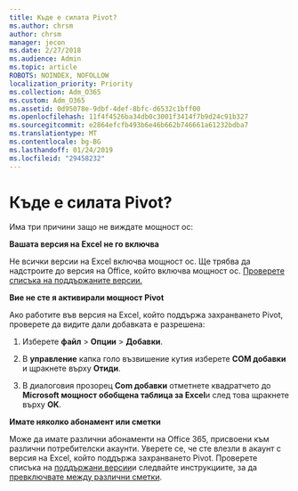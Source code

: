 ```yaml
---
title: Къде е силата Pivot?
ms.author: chrsm
author: chrsm
manager: jecon
ms.date: 2/27/2018
ms.audience: Admin
ms.topic: article
ROBOTS: NOINDEX, NOFOLLOW
localization_priority: Priority
ms.collection: Adm_O365
ms.custom: Adm_O365
ms.assetid: 0d95078e-9dbf-4def-8bfc-d6532c1bff00
ms.openlocfilehash: 11f4f4526ba34db0c3001f3414f7b9d24c91b327
ms.sourcegitcommit: e2864efcfb493b6e46b662b746661a61232bdba7
ms.translationtype: MT
ms.contentlocale: bg-BG
ms.lasthandoff: 01/24/2019
ms.locfileid: "29458232"
---
```

# <a name="where-is-power-pivot"></a>Къде е силата Pivot?

Има три причини защо не виждате мощност ос:
  
 **Вашата версия на Excel не го включва**
  
Не всички версии на Excel включва мощност ос. Ще трябва да надстроите до версия на Office, който включва мощност ос. [Проверете списъка на поддържаните версии.](https://support.office.com/article/aa64e217-4b6e-410b-8337-20b87e1c2a4b.aspx)
  
 **Вие не сте я активирали мощност Pivot**
  
Ако работите във версия на Excel, който поддържа захранването Pivot, проверете да видите дали добавката е разрешена:
  
1. Изберете **файл** \> **Опции** \> **Добавки**.
    
2. В **управление** капка голо възвишение кутия изберете **COM добавки** и щракнете върху **Отиди**.
    
3. В диалоговия прозорец **Com добавки** отметнете квадратчето до **Microsoft мощност обобщена таблица за Excel**и след това щракнете върху **OK**. 
    
 **Имате няколко абонамент или сметки**
  
Може да имате различни абонаменти на Office 365, присвоени към различни потребителски акаунти. Уверете се, че сте влезли в акаунт с версия на Excel, който поддържа захранването Pivot. Проверете списъка на [поддържани версии](https://support.office.com/article/aa64e217-4b6e-410b-8337-20b87e1c2a4b.aspx)и следвайте инструкциите, за да [превключвате между различни сметки](https://support.office.com/article/b9582171-fd1f-4284-9846-bdd72bb28426.aspx#BKMK_WebSwitchAccounts).
  

